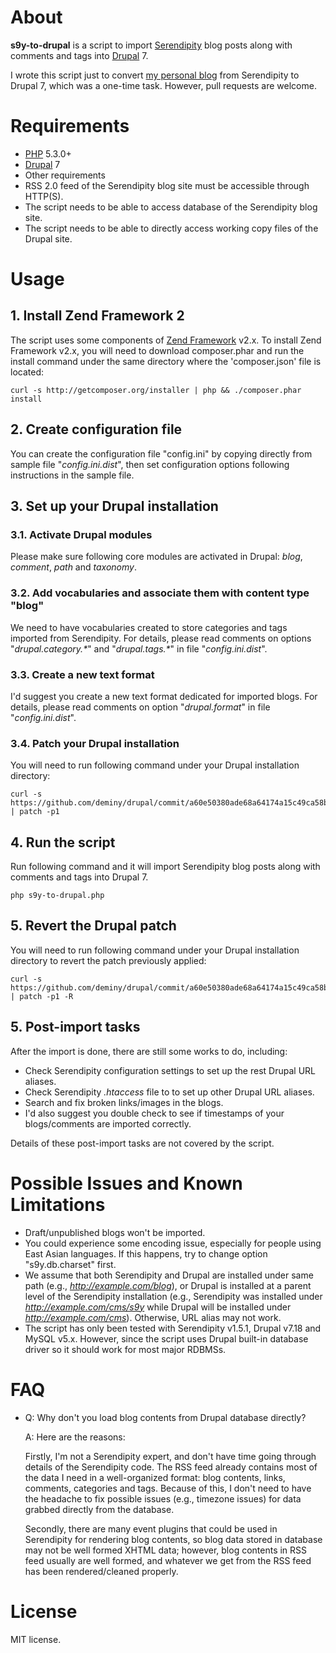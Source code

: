 # About

**s9y-to-drupal** is a script to import [Serendipity](http://www.s9y.org) blog posts along with comments and tags into
[Drupal](http://drupal.org) 7.

I wrote this script just to convert [my personal blog](http://www.deminy.net) from Serendipity to Drupal 7, which was a
one-time task. However, pull requests are welcome.

# Requirements
* [PHP](http://www.php.net) 5.3.0+
* [Drupal](http://drupal.org) 7
* Other requirements
 * RSS 2.0 feed of the Serendipity blog site must be accessible through HTTP(S).
 * The script needs to be able to access database of the Serendipity blog site.
 * The script needs to be able to directly access working copy files of the Drupal site.

# Usage

## 1. Install Zend Framework 2

The script uses some components of [Zend Framework](http://framework.zend.com) v2.x. To install Zend Framework v2.x,
you will need to download composer.phar and run the install command under the same directory where the 'composer.json'
file is located:

```
curl -s http://getcomposer.org/installer | php && ./composer.phar install
```
## 2. Create configuration file

You can create the configuration file "config.ini" by copying directly from sample file "*config.ini.dist*", then set
configuration options following instructions in the sample file.

## 3. Set up your Drupal installation

### 3.1. Activate Drupal modules

Please make sure following core modules are activated in Drupal: *blog*, *comment*, *path* and *taxonomy*.

### 3.2. Add vocabularies and associate them with content type "blog"

We need to have vocabularies created to store categories and tags imported from Serendipity. For details, please read
comments on options "*drupal.category.\**" and "*drupal.tags.\**" in file "*config.ini.dist*".

### 3.3. Create a new text format

I'd suggest you create a new text format dedicated for imported blogs. For details, please read comments on option
"*drupal.format*" in file "*config.ini.dist*".

### 3.4. Patch your Drupal installation

You will need to run following command under your Drupal installation directory:

```
curl -s https://github.com/deminy/drupal/commit/a60e50380ade68a64174a15c49ca58b3d18d9580.patch | patch -p1
```

## 4. Run the script

Run following command and it will import Serendipity blog posts along with comments and tags into Drupal 7.

```
php s9y-to-drupal.php
```

## 5. Revert the Drupal patch

You will need to run following command under your Drupal installation directory to revert the patch previously applied:

```
curl -s https://github.com/deminy/drupal/commit/a60e50380ade68a64174a15c49ca58b3d18d9580.patch | patch -p1 -R
```

## 5. Post-import tasks

After the import is done, there are still some works to do, including:

* Check Serendipity configuration settings to set up the rest Drupal URL aliases.
* Check Serendipity *.htaccess* file to to set up other Drupal URL aliases.
* Search and fix broken links/images in the blogs.
* I'd also suggest you double check to see if timestamps of your blogs/comments are imported correctly.

Details of these post-import tasks are not covered by the script.

# Possible Issues and Known Limitations

* Draft/unpublished blogs won't be imported.
* You could experience some encoding issue, especially for people using East Asian languages. If this happens, try to
  change option "s9y.db.charset" first.
* We assume that both Serendipity and Drupal are installed under same path (e.g., *http://example.com/blog*), or Drupal
  is installed at a parent level of the Serendipity installation (e.g., Serendipity was installed under
  *http://example.com/cms/s9y* while Drupal will be installed under *http://example.com/cms*). Otherwise, URL alias may
  not work.
* The script has only been tested with Serendipity v1.5.1, Drupal v7.18 and MySQL v5.x. However, since the script uses
  Drupal built-in database driver so it should work for most major RDBMSs.

# FAQ

* Q: Why don't you load blog contents from Drupal database directly?

  A: Here are the reasons:

  Firstly, I'm not a Serendipity expert, and don't have time going through details of the Serendipity code. The RSS
  feed already contains most of the data I need in a well-organized format: blog contents, links, comments, categories
  and tags. Because of this, I don't need to have the headache to fix possible issues (e.g., timezone issues) for data
  grabbed directly from the database.

  Secondly, there are many event plugins that could be used in Serendipity for rendering blog contents, so blog data
  stored in database may not be well formed XHTML data; however, blog contents in RSS feed usually are well formed, and
  whatever we get from the RSS feed has been rendered/cleaned properly.

# License

MIT license.
